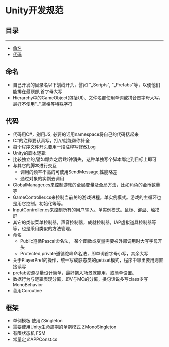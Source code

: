 # Unity开发规范
## 目录
-------------------
* [命名](#命名)
* [代码](#代码)


命名
-------------------------
- 自己开发的目录名以下划线开头，譬如 "_Scripts", "_Prefabs"等，以便他们能排在最顶部,首字母大写
- Hierarchy中的GameObject(包括UI)、文件名都使用单词或拼音首字母大写，最好不使用"_",空格等特殊字符

代码
------------------------
- 代码用C#，别用JS, 必要的话用namespace将自己的代码括起来
- C#的注释要认真写，打///就能帮你补全
- 每个程序文件开头要用一段注释写修改Log
- Unity的脚本逻辑
 - 比较独立的,譬如爆炸之后1秒钟消失，这种单独写个脚本绑定到目标上即可
 - 与其它的脚本进行交互
    + 调用的频率不高的可使用SendMessage,性能略差
    + 通过对象的实例去调用
  - GlobalManager.cs来控制游戏的全局变量及全局方法，比如角色的金币数量等
  - GameController.cs来控制当前关的游戏进程。单实例模式。游戏的主循环也是用它控制。初始化等等。
  - InputController.cs来控制所有的用户输入。单实例模式。鼠标、键盘、触摸屏
  - 其它的类似菜单控制器，声音控制器，成就控制器，IAP虚拟道具控制器等等，也是采用类似的方法管理。
- 命名
  - Public遵循Pascal命名法， 某个函数或变量需要被外部调用时大写字母开头
  - Protected,private遵循驼峰命名法，即单词首字母小写，其余大写
- 关于PlayerPref的操作，统一写成静态类的get/set模式，程序中哪里要用则直接读写
- prefab资源尽量设计简单，最好拖入场景就能用，或简单设置。
- 数据行为与逻辑表现分离，即V与MC的分离，换句话说多写class少写MonoBehavior
- 善用Coroutine

框架
------------------------------
+ 单例模板 使用ZSingleton<T>
+ 需要使用Unity生命周期的单例模式 ZMonoSingleton<T>
+ 有限状态机 FSM
+ 常量定义APPConst.cs
